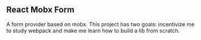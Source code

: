 ## React Mobx Form

A form provider based on mobx. This project has two goals: incentivize me to study webpack and make me learn how to build a lib from scratch.
